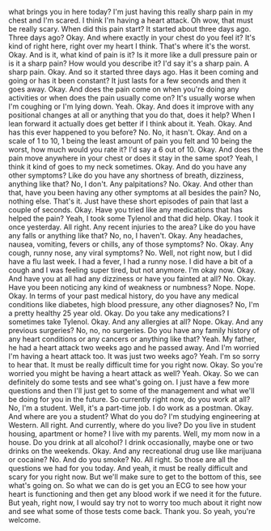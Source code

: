 what brings you in here today? I'm just having this really sharp pain in my chest and I'm scared. I think I'm having a heart attack. Oh wow, that must be really scary. When did this pain start? It started about three days ago. Three days ago? Okay. And where exactly in your chest do you feel it? It's kind of right here, right over my heart I think. That's where it's the worst. Okay. And is it, what kind of pain is it? Is it more like a dull pressure pain or is it a sharp pain? How would you describe it? I'd say it's a sharp pain. A sharp pain. Okay. And so it started three days ago. Has it been coming and going or has it been constant? It just lasts for a few seconds and then it goes away. Okay. And does the pain come on when you're doing any activities or when does the pain usually come on? It's usually worse when I'm coughing or I'm lying down. Yeah. Okay. And does it improve with any positional changes at all or anything that you do that, does it help? When I lean forward it actually does get better if I think about it. Yeah. Okay. And has this ever happened to you before? No. No, it hasn't. Okay. And on a scale of 1 to 10, 1 being the least amount of pain you felt and 10 being the worst, how much would you rate it? I'd say a 6 out of 10. Okay. And does the pain move anywhere in your chest or does it stay in the same spot? Yeah, I think it kind of goes to my neck sometimes. Okay. And do you have any other symptoms? Like do you have any shortness of breath, dizziness, anything like that? No, I don't. Any palpitations? No. Okay. And other than that, have you been having any other symptoms at all besides the pain? No, nothing else. That's it. Just have these short episodes of pain that last a couple of seconds. Okay. Have you tried like any medications that has helped the pain? Yeah, I took some Tylenol and that did help. Okay. I took it once yesterday. All right. Any recent injuries to the area? Like do you have any falls or anything like that? No, no, I haven't. Okay. Any headaches, nausea, vomiting, fevers or chills, any of those symptoms? No. Okay. Any cough, runny nose, any viral symptoms? No. Well, not right now, but I did have a flu last week. I had a fever, I had a runny nose. I did have a bit of a cough and I was feeling super tired, but not anymore. I'm okay now. Okay. And have you at all had any dizziness or have you fainted at all? No. Okay. Have you been noticing any kind of weakness or numbness? Nope. Nope. Okay. In terms of your past medical history, do you have any medical conditions like diabetes, high blood pressure, any other diagnoses? No, I'm a pretty healthy 25 year old. Okay. Do you take any medications? I sometimes take Tylenol. Okay. And any allergies at all? Nope. Okay. And any previous surgeries? No, no, no surgeries. Do you have any family history of any heart conditions or any cancers or anything like that? Yeah. My father, he had a heart attack two weeks ago and he passed away. And I'm worried I'm having a heart attack too. It was just two weeks ago? Yeah. I'm so sorry to hear that. It must be really difficult time for you right now. Okay. So you're worried you might be having a heart attack as well? Yeah. Okay. So we can definitely do some tests and see what's going on. I just have a few more questions and then I'll just get to some of the management and what we'll be doing for you in the future. So currently right now, do you work at all? No, I'm a student. Well, it's a part-time job. I do work as a postman. Okay. And where are you a student? What do you do? I'm studying engineering at Western. All right. And currently, where do you live? Do you live in student housing, apartment or home? I live with my parents. Well, my mom now in a house. Do you drink at all alcohol? I drink occasionally, maybe one or two drinks on the weekends. Okay. And any recreational drug use like marijuana or cocaine? No. And do you smoke? No. All right. So those are all the questions we had for you today. And yeah, it must be really difficult and scary for you right now. But we'll make sure to get to the bottom of this, see what's going on. So what we can do is get you an ECG to see how your heart is functioning and then get any blood work if we need it for the future. But yeah, right now, I would say try not to worry too much about it right now and see what some of those tests come back. Thank you. So yeah, you're welcome.